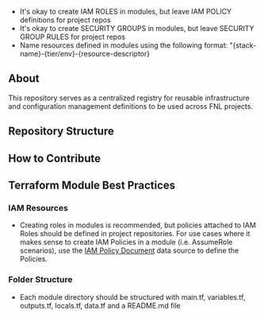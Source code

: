 - It's okay to create IAM ROLES in modules, but leave IAM POLICY definitions for project repos
- It's okay to create SECURITY GROUPS in modules, but leave SECURITY GROUP RULES for project repos
- Name resources defined in modules using the following format: "{stack-name}-{tier/env}-{resource-descriptor}

## About
This repository serves as a centralized registry for reusable infrastructure and configuration management definitions to be used across FNL projects. 

## Repository Structure

## How to Contribute

## Terraform Module Best Practices

### IAM Resources
- Creating roles in modules is recommended, but policies attached to IAM Roles should be defined in project repositories. For use cases where it makes sense to create IAM Policies in a module (i.e. AssumeRole scenarios), use the [IAM Policy Document](https://registry.terraform.io/providers/hashicorp/aws/latest/docs/data-sources/iam_policy_document) data source to define the Policies.  

### Folder Structure
- Each module directory should be structured with main.tf, variables.tf, outputs.tf, locals.tf, data.tf and a README.md file
